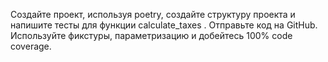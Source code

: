 Создайте проект, используя poetry, создайте структуру проекта и напишите тесты для функции 
calculate_taxes
. Отправьте код на GitHub.
Используйте фикстуры, параметризацию и добейтесь 100% code coverage.